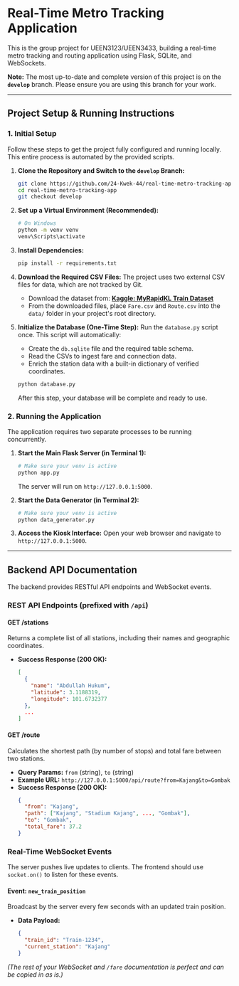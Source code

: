 # Real-Time Metro Tracking Application

This is the group project for UEEN3123/UEEN3433, building a real-time metro tracking and routing application using Flask, SQLite, and WebSockets.

**Note:** The most up-to-date and complete version of this project is on the **`develop`** branch. Please ensure you are using this branch for your work.

---

## Project Setup & Running Instructions

### 1. Initial Setup

Follow these steps to get the project fully configured and running locally. This entire process is automated by the provided scripts.

1.  **Clone the Repository and Switch to the `develop` Branch:**
    ```bash
    git clone https://github.com/24-Kwek-44/real-time-metro-tracking-app.git
    cd real-time-metro-tracking-app
    git checkout develop
    ```

2.  **Set up a Virtual Environment (Recommended):**
    ```bash
    # On Windows
    python -m venv venv
    venv\Scripts\activate
    ```

3.  **Install Dependencies:**
    ```bash
    pip install -r requirements.txt
    ```

4.  **Download the Required CSV Files:**
    The project uses two external CSV files for data, which are not tracked by Git.
    *   Download the dataset from: **[Kaggle: MyRapidKL Train Dataset](https://www.kaggle.com/datasets/niknmarjan/myrapidkl-train-dataset)**
    *   From the downloaded files, place `Fare.csv` and `Route.csv` into the `data/` folder in your project's root directory.

5.  **Initialize the Database (One-Time Step):**
    Run the `database.py` script once. This script will automatically:
    *   Create the `db.sqlite` file and the required table schema.
    *   Read the CSVs to ingest fare and connection data.
    *   Enrich the station data with a built-in dictionary of verified coordinates.
    ```bash
    python database.py
    ```
    After this step, your database will be complete and ready to use.

### 2. Running the Application

The application requires two separate processes to be running concurrently.

1.  **Start the Main Flask Server (in Terminal 1):**
    ```bash
    # Make sure your venv is active
    python app.py
    ```
    The server will run on `http://127.0.0.1:5000`.

2.  **Start the Data Generator (in Terminal 2):**
    ```bash
    # Make sure your venv is active
    python data_generator.py
    ```

3.  **Access the Kiosk Interface:**
    Open your web browser and navigate to `http://127.0.0.1:5000`.

---

## Backend API Documentation

The backend provides RESTful API endpoints and WebSocket events.

### REST API Endpoints (prefixed with `/api`)

#### **GET /stations**
Returns a complete list of all stations, including their names and geographic coordinates.

*   **Success Response (200 OK):**
    ```json
    [
      {
        "name": "Abdullah Hukum",
        "latitude": 3.1188319,
        "longitude": 101.6732377
      },
      ...
    ]
    ```

#### **GET /route**
Calculates the shortest path (by number of stops) and total fare between two stations.

*   **Query Params:** `from` (string), `to` (string)
*   **Example URL:** `http://127.0.0.1:5000/api/route?from=Kajang&to=Gombak`
*   **Success Response (200 OK):**
    ```json
    {
      "from": "Kajang",
      "path": ["Kajang", "Stadium Kajang", ..., "Gombak"],
      "to": "Gombak",
      "total_fare": 37.2
    }
    ```

### Real-Time WebSocket Events

The server pushes live updates to clients. The frontend should use `socket.on()` to listen for these events.

#### **Event: `new_train_position`**
Broadcast by the server every few seconds with an updated train position.

*   **Data Payload:**
    ```json
    {
      "train_id": "Train-1234",
      "current_station": "Kajang"
    }
    ```
*(The rest of your WebSocket and `/fare` documentation is perfect and can be copied in as is.)*